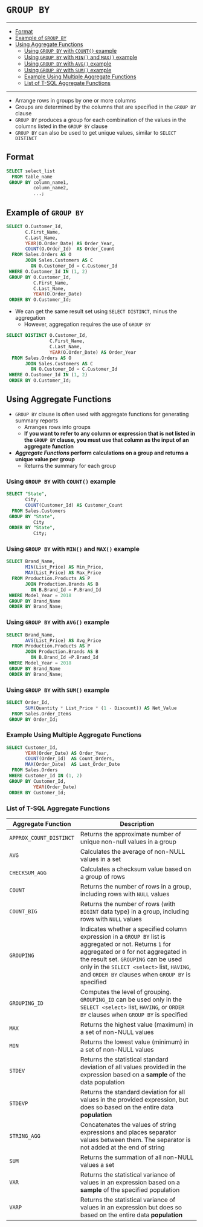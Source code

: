 # `GROUP BY`

---

- [Format](#format)
- [Example of `GROUP BY`](#example-of-group-by)
- [Using Aggregate Functions](#using-aggregate-functions)
  - [Using `GROUP BY` with `COUNT()` example](#using-group-by-with-count-example)
  - [Using `GROUP BY` with `MIN()` and `MAX()` example](#using-group-by-with-min-and-max-example)
  - [Using `GROUP BY` with `AVG()` example](#using-group-by-with-avg-example)
  - [Using `GROUP BY` with `SUM()` example](#using-group-by-with-sum-example)
  - [Example Using Multiple Aggregate Functions](#example-using-multiple-aggregate-functions)
  - [List of T-SQL Aggregate Functions](#list-of-t-sql-aggregate-functions)

---

- Arrange rows in groups by one or more columns
- Groups are determined by the columns that are specified in the `GROUP BY` clause
- `GROUP BY` produces a group for each combination of the values in the columns listed in the `GROUP BY` clause
- `GROUP BY` can also be used to get unique values, similar to `SELECT DISTINCT`

## Format

```sql
SELECT select_list
  FROM table_name
 GROUP BY column_name1,
          column_name2,
          ...;
```

## Example of `GROUP BY`

```sql
SELECT O.Customer_Id,
       C.First_Name,
       C.Last_Name,
       YEAR(O.Order_Date) AS Order_Year,
       COUNT(O.Order_Id)  AS Order_Count
  FROM Sales.Orders AS O
       JOIN Sales.Customers AS C
         ON O.Customer_Id = C.Customer_Id
 WHERE O.Customer_Id IN (1, 2)
 GROUP BY O.Customer_Id,
          C.First_Name,
          C.Last_Name,
          YEAR(O.Order_Date)
 ORDER BY O.Customer_Id;
```

- We can get the same result set using `SELECT DISTINCT`, minus the aggregation
  - However, aggregation requires the use of `GROUP BY`

```sql
SELECT DISTINCT O.Customer_Id,
                C.First_Name,
                C.Last_Name,
                YEAR(O.Order_Date) AS Order_Year
  FROM Sales.Orders AS O
       JOIN Sales.Customers AS C
         ON O.Customer_Id = C.Customer_Id
 WHERE O.Customer_Id IN (1, 2)
 ORDER BY O.Customer_Id;
```

## Using Aggregate Functions

- `GROUP BY` clause is often used with aggregate functions for generating summary reports
  - Arranges rows into groups
  - **If you want to refer to any column or expression that is not listed in the `GROUP BY` clause, you must use that column as the input of an aggregate function**
- ***Aggregate Functions* perform calculations on a group and returns a unique value per group**
  - Returns the summary for each group

### Using `GROUP BY` with `COUNT()` example

```sql
SELECT "State",
       City,
       COUNT(Customer_Id) AS Customer_Count
  FROM Sales.Customers
 GROUP BY "State",
          City
 ORDER BY "State",
          City;
```

### Using `GROUP BY` with `MIN()` and `MAX()` example

```sql
SELECT Brand_Name,
       MIN(List_Price) AS Min_Price,
       MAX(List_Price) AS Max_Price
  FROM Production.Products AS P
       JOIN Production.Brands AS B
         ON B.Brand_Id = P.Brand_Id
 WHERE Model_Year = 2018
 GROUP BY Brand_Name
 ORDER BY Brand_Name;
```

### Using `GROUP BY` with `AVG()` example

```sql
SELECT Brand_Name,
       AVG(List_Price) AS Avg_Price
  FROM Production.Products AS P
       JOIN Production.Brands AS B
         ON B.Brand_Id =P.Brand_Id
 WHERE Model_Year = 2018
 GROUP BY Brand_Name
 ORDER BY Brand_Name;
```

### Using `GROUP BY` with `SUM()` example

```sql
SELECT Order_Id,
       SUM(Quantity * List_Price * (1 - Discount)) AS Net_Value
  FROM Sales.Order_Items
 GROUP BY Order_Id;
```

### Example Using Multiple Aggregate Functions

```sql
SELECT Customer_Id,
       YEAR(Order_Date) AS Order_Year,
       COUNT(Order_Id)  AS Count_Orders,
       MAX(Order_Date)  AS Last_Order_Date
  FROM Sales.Orders
 WHERE Customer_Id IN (1, 2)
 GROUP BY Customer_Id,
          YEAR(Order_Date)
 ORDER BY Customer_Id;
```

### List of T-SQL Aggregate Functions

Aggregate Function | Description
-------------------|------------
`APPROX_COUNT_DISTINCT`|Returns the approximate number of unique non-null values in a group
`AVG`|Calculates the average of non-NULL values in a set
`CHECKSUM_AGG`|Calculates a checksum value based on a group of rows
`COUNT`|Returns the number of rows in a group, including rows with `NULL` values
`COUNT_BIG`|Returns the number of rows (with `BIGINT` data type) in a group, including rows with `NULL` values
`GROUPING`|Indicates whether a specified column expression in a `GROUP BY` list is aggregated or not. Returns `1` for aggregated or `0` for not aggregated in the result set. `GROUPING` can be used only in the `SELECT <select>` list, `HAVING`, and `ORDER BY` clauses when `GROUP BY` is specified
`GROUPING_ID`|Computes the level of grouping. `GROUPING_ID` can be used only in the `SELECT <select>` list, `HAVING`, or `ORDER BY` clauses when `GROUP BY` is specified
`MAX`|Returns the highest value (maximum) in a set of non-NULL values
`MIN`|Returns the lowest value (minimum) in a set of non-NULL values
`STDEV`|Returns the statistical standard deviation of all values provided in the expression based on a **sample** of the data population
`STDEVP`|Returns the standard deviation for all values in the provided expression, but does so based on the entire data **population**
`STRING_AGG`|Concatenates the values of string expressions and places separator values between them. The separator is not added at the end of string
`SUM`|Returns the summation of all non-NULL values a set
`VAR`|Returns the statistical variance of values in an expression based on a **sample** of the specified population
`VARP`|Returns the statistical variance of values in an expression but does so based on the entire data **population**
